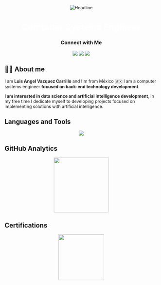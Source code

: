 <div align=center>
        <img src="https://readme-typing-svg.herokuapp.com?color=%236FDA44&size=32&center=true&vCenter=true&width=600&height=50&lines=Hey+I'm+Luis+Vazquez+%F0%9F%91%8B;Computer+System+Engineer;Back-End+Developer" alt="Headline" />
 </div>

<div align="center">
<h2 align="center" style="color:white; font-size: 28px">Computer Systems Engineer</h2>
<h3>Connect with Me</h3>
<a href="https://www.luvazang.dev" target="_blank"><img src="https://img.shields.io/badge/-luvazang.dev-b0672d?style=flat&logo=Google-Chrome&logoColor=white"/></a>
<a href="https://www.linkedin.com/in/luvazang/" target="_blank"><img src="https://img.shields.io/badge/-Linkedin-0077B5"/></a>
<a href="mailto:luisvazquez1757@gmail.com"><img src="https://img.shields.io/badge/-luisvazquez1757@gmail.com-D14836?style=flat&logo=Gmail&logoColor=white"/></a>
</div>



## 👨‍💻 About me
I am **Luis Angel Vazquez Carrillo** and I'm from México :mexico:
I am a computer systems engineer **focused on back-end technology development**. 

**I am interested in data science and artificial intelligence development**, in my free time I dedicate myself to developing projects focused on implementing solutions with artificial intelligence.


## Languages and Tools
<p align="center">
  <a href="https://skillicons.dev">
    <img src="https://skillicons.dev/icons?i=git,github,html,css,js,ts,java,spring,python,pytorch,figma,linux,ubuntu,postgres,sqlite,postman,tailwind" />
  </a>
</p>

## GitHub Analytics
<p align="center">
<a href="https://github.com/AVS1508">
  <img height="180em" src="https://github-readme-stats-eight-theta.vercel.app/api/top-langs/?username=LuvazAng&layout=compact&langs_count=8&theme=algolia"/>
</a>
</p>

## Certifications
<div align="center">
<a href="https://app.aluracursos.com/program/certificate/68d30cda-a93d-4dd2-9407-1cd12bebdb83" target="_blank"><img aling="center" width="150" height="150" src="https://user-images.githubusercontent.com/23409026/219407470-9262958a-1624-49be-b014-047eeef334b8.png"></a>
</div>

